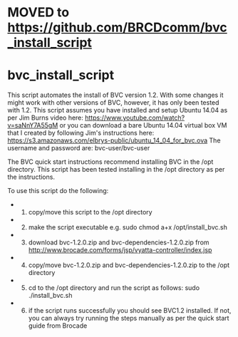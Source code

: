 # MOVED to https://github.com/BRCDcomm/bvc_install_script

















# bvc_install_script


This script automates the install of BVC version 1.2.  With some changes it might work with other versions of BVC, however, it has only been tested with 1.2. This script assumes you have installed and setup Ubuntu 14.04 as per Jim Burns video here:  https://www.youtube.com/watch?v=saNnY7A55gM or you can download a bare Ubuntu 14.04 virtual box VM that I created by following Jim's instructions here: https://s3.amazonaws.com/elbrys-public/ubuntu_14_04_for_bvc.ova
The username and password are: bvc-user/bvc-user

The BVC quick start instructions recommend installing BVC in the /opt directory. This script has been tested installing in the /opt directory as per the instructions.

To use this script do the following:
- 1) copy/move this script to the /opt directory
- 2) make the script executable e.g. sudo chmod a+x /opt/install_bvc.sh
- 3) download bvc-1.2.0.zip and bvc-dependencies-1.2.0.zip from http://www.brocade.com/forms/jsp/vyatta-controller/index.jsp
- 4) copy/move bvc-1.2.0.zip and bvc-dependencies-1.2.0.zip to the /opt directory
- 5) cd to the /opt directory and run the script as follows: sudo ./install_bvc.sh
- 6) if the script runs successfully you should see BVC1.2 installed.  If not, you can always try running the steps manually as per the quick start guide from Brocade 

